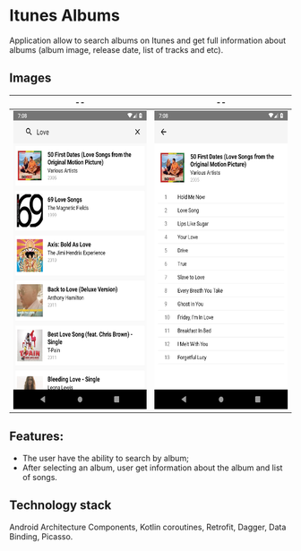 # Itunes Albums

Application allow to search albums on Itunes and get full information about albums (album image, release date, list of tracks and etc).

## Images

--             |  --
:-------------------------:|:-------------------------:
<img src="https://github.com/android-design/ItunesAlbums/blob/master/screenshots/screenshot-1.png" width="300" height="533">  |  <img src="https://github.com/android-design/ItunesAlbums/blob/master/screenshots/screenshot-2.png" width="300" height="533">

## Features:
- The user have the ability to search by album;
- After selecting an album, user get information about the
album and list of songs.

## Technology stack
Android Architecture Components, Kotlin coroutines, Retrofit, Dagger, Data Binding, Picasso.
